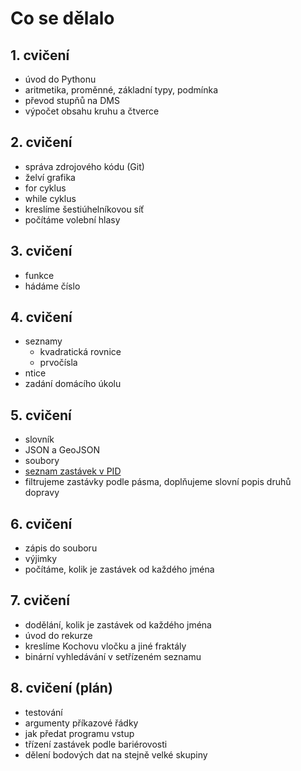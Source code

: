 # Co se dělalo

## 1. cvičení
* úvod do Pythonu
* aritmetika, proměnné, základní typy, podmínka
* převod stupňů na DMS
* výpočet obsahu kruhu a čtverce

## 2. cvičení
* správa zdrojového kódu (Git)
* želví grafika 
* for cyklus
* while cyklus
* kreslíme šestiúhelníkovou síť
* počítáme volební hlasy

## 3. cvičení
* funkce
* hádáme číslo

## 4. cvičení
* seznamy
  * kvadratická rovnice
  * prvočísla
* ntice
* zadání domácího úkolu

## 5. cvičení
* slovník
* JSON a GeoJSON
* soubory
* [seznam zastávek v PID](http://www.geoportalpraha.cz/cs/opendata/63EF19FE-C2FB-4FC2-8C2D-EEBB72C6B81A#.W9cunxCNxhG)
* filtrujeme zastávky podle pásma, doplňujeme slovní popis druhů dopravy

## 6. cvičení
* zápis do souboru
* výjimky
* počítáme, kolik je zastávek od každého jména

## 7. cvičení
* dodělání, kolik je zastávek od každého jména
* úvod do rekurze
* kreslíme Kochovu vločku a jiné fraktály
* binární vyhledávání v setřízeném seznamu

## 8. cvičení (plán)
* testování
* argumenty příkazové řádky
* jak předat programu vstup 
* třízení zastávek podle bariérovosti
* dělení bodových dat na stejně velké skupiny
